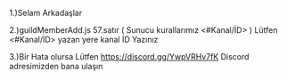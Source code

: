 1.)Selam Arkadaşlar

2.)guildMemberAdd.js 57.satır ( Sunucu kurallarımız <#Kanal/İD> ) Lütfen <#Kanal/İD> yazan yere kanal İD Yazınız

3.)Bir Hata olursa Lütfen https://discord.gg/YwpVRHv7fK Discord adresimizden bana ulaşın
